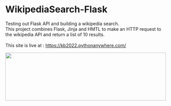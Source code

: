 # WikipediaSearch-Flask
Testing out Flask API and building a wikipedia search.<br>This project combines Flask, Jinja and HMTL to make an HTTP request to the wikipedia API and return a list of 10 results.<br><br>This site is live at : https://kb2022.pythonanywhere.com/

<a href="#"><img src="https://user-images.githubusercontent.com/113033203/235705497-5c8bd340-bf59-4240-868e-2f4f1dcda9e8.png" width="500px" height="150px" /></a>
